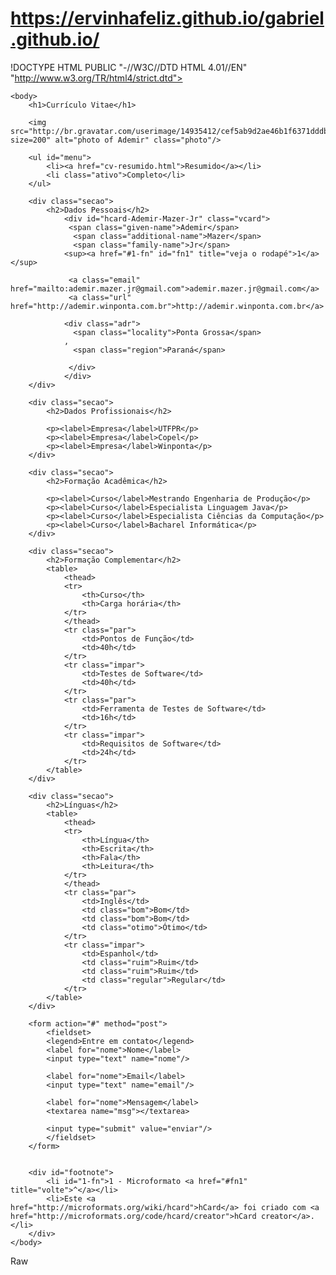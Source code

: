 # https://ervinhafeliz.github.io/gabriel.github.io/
!DOCTYPE HTML PUBLIC "-//W3C//DTD HTML 4.01//EN"
			"http://www.w3.org/TR/html4/strict.dtd">
<html>
	<head>
		<title>Curriculo Vitae</title>
		<meta http-equiv="Content-Type" content="text/html;charset=utf-8" >
		<link rel="stylesheet" type="text/css" href="style.css">
	</head>
	
	<body>
		<h1>Currículo Vitae</h1>

		<img src="http://br.gravatar.com/userimage/14935412/cef5ab9d2ae46b1f6371dddbc99f667e.jpg?size=200" alt="photo of Ademir" class="photo"/>
				  		
		<ul id="menu">
			<li><a href="cv-resumido.html">Resumido</a></li>
			<li class="ativo">Completo</li>
		</ul>
		
		<div class="secao">
			<h2>Dados Pessoais</h2>			
				<div id="hcard-Ademir-Mazer-Jr" class="vcard">
				 <span class="given-name">Ademir</span>
				  <span class="additional-name">Mazer</span>
				  <span class="family-name">Jr</span>
				<sup><a href="#1-fn" id="fn1" title="veja o rodapé">1</a></sup>

				 <a class="email" href="mailto:ademir.mazer.jr@gmail.com">ademir.mazer.jr@gmail.com</a>
				 <a class="url" href="http://ademir.winponta.com.br">http://ademir.winponta.com.br</a>
				
				<div class="adr">
				  <span class="locality">Ponta Grossa</span>
				, 
				  <span class="region">Paraná</span>

				 </div>
				</div>
		</div>

		<div class="secao">
			<h2>Dados Profissionais</h2>
			
			<p><label>Empresa</label>UTFPR</p>
			<p><label>Empresa</label>Copel</p>
			<p><label>Empresa</label>Winponta</p>
		</div>

		<div class="secao">
			<h2>Formação Acadêmica</h2>
			
			<p><label>Curso</label>Mestrando Engenharia de Produção</p>
			<p><label>Curso</label>Especialista Linguagem Java</p>
			<p><label>Curso</label>Especialista Ciências da Computação</p>
			<p><label>Curso</label>Bacharel Informática</p>
		</div>

		<div class="secao">
			<h2>Formação Complementar</h2>
			<table>
				<thead>
				<tr>
					<th>Curso</th>
					<th>Carga horária</th>
				</tr>
				</thead>
				<tr class="par">
					<td>Pontos de Função</td>
					<td>40h</td>
				</tr>
				<tr class="impar">
					<td>Testes de Software</td>
					<td>40h</td>
				</tr>
				<tr class="par">
					<td>Ferramenta de Testes de Software</td>
					<td>16h</td>
				</tr>
				<tr class="impar">
					<td>Requisitos de Software</td>
					<td>24h</td>
				</tr>
			</table>			
		</div>

		<div class="secao">
			<h2>Línguas</h2>
			<table>
				<thead>
				<tr>
					<th>Língua</th>
					<th>Escrita</th>
					<th>Fala</th>
					<th>Leitura</th>
				</tr>
				</thead>
				<tr class="par">
					<td>Inglês</td>
					<td class="bom">Bom</td>
					<td class="bom">Bom</td>
					<td class="otimo">Ótimo</td>
				</tr>
				<tr class="impar">
					<td>Espanhol</td>
					<td class="ruim">Ruim</td>
					<td class="ruim">Ruim</td>
					<td class="regular">Regular</td>
				</tr>
			</table>			
		</div>

		<form action="#" method="post">
			<fieldset>
			<legend>Entre em contato</legend>
			<label for="nome">Nome</label>
			<input type="text" name="nome"/>

			<label for="nome">Email</label>
			<input type="text" name="email"/>

			<label for="nome">Mensagem</label>
			<textarea name="msg"></textarea>

			<input type="submit" value="enviar"/>
			</fieldset>
		</form>

		
		<div id="footnote">
			<li id="1-fn">1 - Microformato <a href="#fn1" title="volte">^</a></li>
			<li>Este <a href="http://microformats.org/wiki/hcard">hCard</a> foi criado com <a href="http://microformats.org/code/hcard/creator">hCard creator</a>.</li>
		</div>		
	</body>
</html>
Raw

